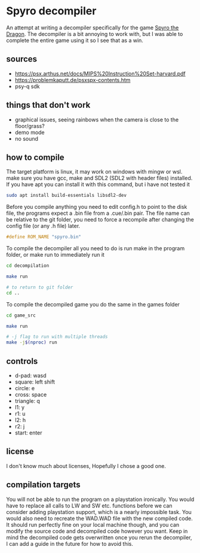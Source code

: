 # Spyro decompiler

An attempt at writing a decompiler specifically for the game [Spyro the Dragon](https://en.wikipedia.org/wiki/Spyro_the_Dragon).
The decompiler is a bit annoying to work with, but I was able to complete the entire game using it so I see that as a win.

## sources

- <https://psx.arthus.net/docs/MIPS%20Instruction%20Set-harvard.pdf>
- <https://problemkaputt.de/psxspx-contents.htm>
- psy-q sdk

## things that don't work

- graphical issues, seeing rainbows when the camera is close to the floor/grass?
- demo mode
- no sound

## how to compile

The target platform is linux, it may work on windows with mingw or wsl.
make sure you have gcc, make and SDL2 (SDL2 with header files) installed.
If you have apt you can install it with this command, but i have not tested it

```bash
sudo apt install build-essentials libsdl2-dev
```

Before you compile anything you need to edit config.h to point to the disk file, the programs expect a .bin file from a .cue/.bin pair.
The file name can be relative to the git folder, you need to force a recompile after changing the config file (or any .h file) later.

```c
#define ROM_NAME "spyro.bin"
```

To compile the decompiler all you need to do is run make in the program folder, or make run to immediately run it

```bash
cd decompilation

make run

# to return to git folder
cd ..
```

To compile the decompiled game you do the same in the games folder

```bash
cd game_src

make run

# -j flag to run with multiple threads
make -j$(nproc) run
```

## controls

- d-pad: wasd
- square: left shift
- circle: e
- cross: space
- triangle: q
- l1: y
- r1: u
- l2: h
- r2: j
- start: enter

## license

I don't know much about licenses, Hopefully I chose a good one.

## compilation targets

You will not be able to run the program on a playstation ironically.
You would have to replace all calls to LW and SW etc. functions before we can consider adding playstation support, which is a nearly impossible task.
You would also need to recreate the WAD.WAD file with the new compiled code.
It should run perfectly fine on your local machine though, and you can modify the source code and decompiled code however you want.
Keep in mind the decompiled code gets overwritten once you rerun the decompiler, I can add a guide in the future for how to avoid this.